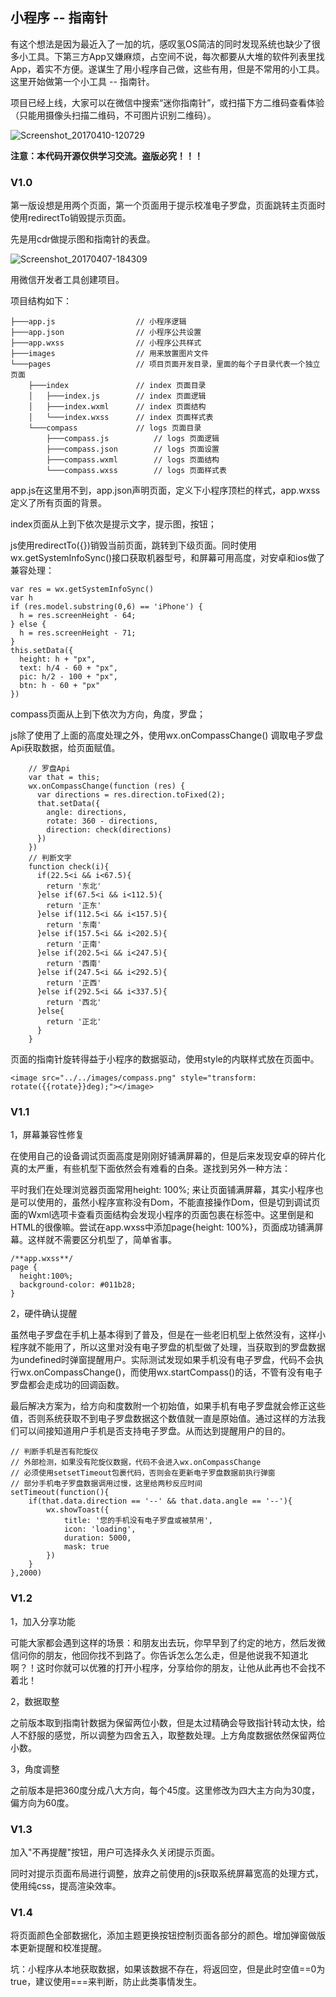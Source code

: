 ## 小程序 -- 指南针

有这个想法是因为最近入了一加的坑，感叹氢OS简洁的同时发现系统也缺少了很多小工具。下第三方App又嫌麻烦，占空间不说，每次都要从大堆的软件列表里找App，着实不方便。遂谋生了用小程序自己做，这些有用，但是不常用的小工具。这里开始做第一个小工具 -- 指南针。

项目已经上线，大家可以在微信中搜索“迷你指南针”，或扫描下方二维码查看体验（只能用摄像头扫描二维码，不可图片识别二维码）。

![Screenshot_20170410-120729](compassImage/Screens.jpg)

**注意：本代码开源仅供学习交流。盗版必究！！！**



### V1.0

第一版设想是用两个页面，第一个页面用于提示校准电子罗盘，页面跳转主页面时使用redirectTo销毁提示页面。

先是用cdr做提示图和指南针的表盘。

![Screenshot_20170407-184309](compassImage/1.jpg)

用微信开发者工具创建项目。

项目结构如下：

```
├───app.js				    // 小程序逻辑
├───app.json				// 小程序公共设置
├───app.wxss				// 小程序公共样式
├───images					// 用来放置图片文件
└───pages					// 项目页面开发目录，里面的每个子目录代表一个独立页面
    ├───index				// index 页面目录
    │   ├───index.js	    // index 页面逻辑
    │  	├───index.wxml	    // index 页面结构
    │  	└───index.wxss	    // index 页面样式表
    └───compass				// logs 页面目录
    	├───compass.js			// logs 页面逻辑
    	├───compass.json		// logs 页面设置
    	├───compass.wxml		// logs 页面结构
    	└───compass.wxss		// logs 页面样式表
```

app.js在这里用不到，app.json声明页面，定义下小程序顶栏的样式，app.wxss定义了所有页面的背景。

index页面从上到下依次是提示文字，提示图，按钮；

js使用redirectTo({})销毁当前页面，跳转到下级页面。同时使用wx.getSystemInfoSync()接口获取机器型号，和屏幕可用高度，对安卓和ios做了兼容处理：

```
var res = wx.getSystemInfoSync()
var h
if (res.model.substring(0,6) == 'iPhone') {
  h = res.screenHeight - 64;
} else {
  h = res.screenHeight - 71;
}
this.setData({
  height: h + "px",
  text: h/4 - 60 + "px",
  pic: h/2 - 100 + "px",
  btn: h - 60 + "px"
})
```

compass页面从上到下依次为方向，角度，罗盘；

js除了使用了上面的高度处理之外，使用wx.onCompassChange() 调取电子罗盘Api获取数据，给页面赋值。

```
    // 罗盘Api
    var that = this;
    wx.onCompassChange(function (res) {
      var directions = res.direction.toFixed(2);
      that.setData({
        angle: directions,
        rotate: 360 - directions,
        direction: check(directions)
      })
    })
    // 判断文字
    function check(i){
      if(22.5<i && i<67.5){
        return '东北'
      }else if(67.5<i && i<112.5){
        return '正东'
      }else if(112.5<i && i<157.5){
        return '东南'
      }else if(157.5<i && i<202.5){
        return '正南'
      }else if(202.5<i && i<247.5){
        return '西南'
      }else if(247.5<i && i<292.5){
        return '正西'
      }else if(292.5<i && i<337.5){
        return '西北'
      }else{
        return '正北'
      }
    } 
```

页面的指南针旋转得益于小程序的数据驱动，使用style的内联样式放在页面中。

```
<image src="../../images/compass.png" style="transform: rotate({{rotate}}deg);"></image>
```



### V1.1

1，屏幕兼容性修复

在使用自己的设备调试页面高度是刚刚好铺满屏幕的，但是后来发现安卓的碎片化真的太严重，有些机型下面依然会有难看的白条。遂找到另外一种方法：

平时我们在处理浏览器页面常用height: 100%; 来让页面铺满屏幕，其实小程序也是可以使用的，虽然小程序宣称没有Dom，不能直接操作Dom，但是切到调试页面的Wxml选项卡查看页面结构会发现小程序的页面包裹在<page>标签中。这里倒是和HTML的<body>很像嘛。尝试在app.wxss中添加page{height: 100%}，页面成功铺满屏幕。这样就不需要区分机型了，简单省事。

```
/**app.wxss**/
page {
  height:100%;
  background-color: #011b28;
}
```

2，硬件确认提醒

虽然电子罗盘在手机上基本得到了普及，但是在一些老旧机型上依然没有，这样小程序就不能用了，所以这里对没有电子罗盘的机型做了处理，当获取到的罗盘数据为undefined时弹窗提醒用户。实际测试发现如果手机没有电子罗盘，代码不会执行wx.onCompassChange()，而使用wx.startCompass()的话，不管有没有电子罗盘都会走成功的回调函数。

最后解决方案为，给方向和度数附一个初始值，如果手机有电子罗盘就会修正这些值，否则系统获取不到电子罗盘数据这个数值就一直是原始值。通过这样的方法我们可以间接知道用户手机是否支持电子罗盘。从而达到提醒用户的目的。

```
// 判断手机是否有陀旋仪
// 外部检测，如果没有陀旋仪数据，代码不会进入wx.onCompassChange
// 必须使用setsetTimeout包裹代码，否则会在更新电子罗盘数据前执行弹窗
// 部分手机电子罗盘数据调用过慢，这里给两秒反应时间
setTimeout(function(){
	if(that.data.direction == '--' && that.data.angle == '--'){
		wx.showToast({
			title: '您的手机没有电子罗盘或被禁用',
			icon: 'loading',
			duration: 5000,
			mask: true
		})
	}
},2000)
```



### V1.2

1，加入分享功能

可能大家都会遇到这样的场景：和朋友出去玩，你早早到了约定的地方，然后发微信问你的朋友，他回你找不到路了。你告诉怎么怎么走，但是他说我不知道北啊？！这时你就可以优雅的打开小程序，分享给你的朋友，让他从此再也不会找不着北！

2，数据取整

之前版本取到指南针数据为保留两位小数，但是太过精确会导致指针转动太快，给人不舒服的感觉，所以调整为四舍五入，取整数处理。上方角度数据依然保留两位小数。

3，角度调整

之前版本是把360度分成八大方向，每个45度。这里修改为四大主方向为30度，偏方向为60度。



### V1.3

加入"不再提醒"按钮，用户可选择永久关闭提示页面。

同时对提示页面布局进行调整，放弃之前使用的js获取系统屏幕宽高的处理方式，使用纯css，提高渲染效率。



### V1.4

将页面颜色全部数据化，添加主题更换按钮控制页面各部分的颜色。增加弹窗做版本更新提醒和校准提醒。

坑：小程序从本地获取数据，如果该数据不存在，将返回空，但是此时空值==0为true，建议使用===来判断，防止此类事情发生。
